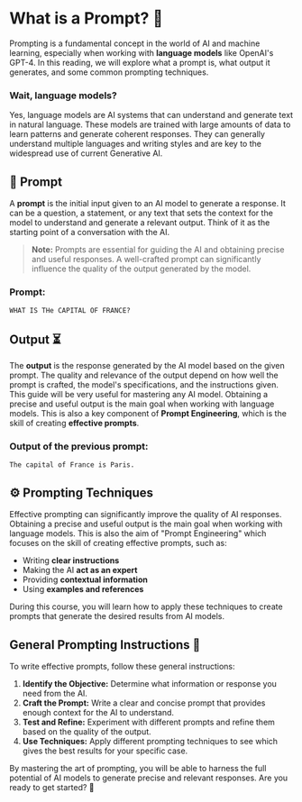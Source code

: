 # What is a Prompt? 🤖

Prompting is a fundamental concept in the world of AI and machine learning, especially when working with **language models** like OpenAI's GPT-4. In this reading, we will explore what a prompt is, what output it generates, and some common prompting techniques.

### Wait, language models? 
Yes, language models are AI systems that can understand and generate text in natural language. These models are trained with large amounts of data to learn patterns and generate coherent responses. They can generally understand multiple languages and writing styles and are key to the widespread use of current Generative AI.

## 🧾 Prompt

A **prompt** is the initial input given to an AI model to generate a response. It can be a question, a statement, or any text that sets the context for the model to understand and generate a relevant output. Think of it as the starting point of a conversation with the AI.

> **Note:** Prompts are essential for guiding the AI and obtaining precise and useful responses. A well-crafted prompt can significantly influence the quality of the output generated by the model.

### Prompt:
`WHAT IS THe CAPITAL OF FRANCE?`

## Output ⏳

The **output** is the response generated by the AI model based on the given prompt. The quality and relevance of the output depend on how well the prompt is crafted, the model's specifications, and the instructions given. This guide will be very useful for mastering any AI model. Obtaining a precise and useful output is the main goal when working with language models. This is also a key component of **Prompt Engineering**, which is the skill of creating **effective prompts**.

### Output of the previous prompt:
`The capital of France is Paris.`

## ⚙️ Prompting Techniques

Effective prompting can significantly improve the quality of AI responses. Obtaining a precise and useful output is the main goal when working with language models. This is also the aim of "Prompt Engineering" which focuses on the skill of creating effective prompts, such as:

- Writing **clear instructions**
- Making the AI **act as an expert**
- Providing **contextual information**
- Using **examples and references**

During this course, you will learn how to apply these techniques to create prompts that generate the desired results from AI models.

## General Prompting Instructions 📌

To write effective prompts, follow these general instructions:

1. **Identify the Objective:** Determine what information or response you need from the AI.
2. **Craft the Prompt:** Write a clear and concise prompt that provides enough context for the AI to understand.
3. **Test and Refine:** Experiment with different prompts and refine them based on the quality of the output.
4. **Use Techniques:** Apply different prompting techniques to see which gives the best results for your specific case.

By mastering the art of prompting, you will be able to harness the full potential of AI models to generate precise and relevant responses. Are you ready to get started? 🎉